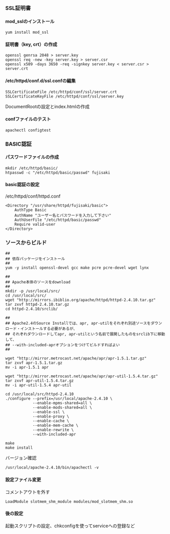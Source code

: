 ### SSL証明書

#### mod_sslのインストール

```
yum install mod_ssl
```

#### 証明書（key, crt）の作成

```
openssl genrsa 2048 > server.key
openssl req -new -key server.key > server.csr
openssl x509 -days 3650 -req -signkey server.key < server.csr > server.crt
```

#### /etc/httpd/conf.d/ssl.confの編集

```
SSLCertificateFile /etc/httpd/conf/ssl/server.crt
SSLCertificateKeyFile /etc/httpd/conf/ssl/server.key 
```

DocumentRootの設定とindex.htmlの作成

#### confファイルのテスト

```
apachectl configtest
```


### BASIC認証

#### パスワードファイルの作成

```
mkdir /etc/httpd/basic/
htpasswd -c "/etc/httpd/basic/passwd" fujisaki
```

#### basic認証の設定

/etc/httpd/conf/httpd.conf

```
<Directory "/usr/share/httpd/fujisaki/basic">
    AuthType Basic
    AuthName "ユーザー名とパスワードを入力して下さい"
    AuthUserFile "/etc/httpd/basic/passwd"
    Require valid-user
</Directory>
```

### ソースからビルド

```
## 
## 依存パッケージをインストール
## 
yum -y install openssl-devel gcc make pcre pcre-devel wget lynx

## 
## Apache本体のソースをdownload
## 
mkdir -p /usr/local/src/
cd /usr/local/src/
wget "http://mirrors.ibiblio.org/apache/httpd/httpd-2.4.10.tar.gz"
tar zxvf httpd-2.4.10.tar.gz
cd httpd-2.4.10/srclib/

## 
## Apache2.4のSource Installでは、apr, apr-utilをそれぞれ別途ソースをダウンロード・インストールする必要があるが、
## それぞれダウンロードしてapr, apr-utilという名前で展開したものをsrclib下に移動して、
## --with-included-aprオプションをつけてビルドすればよい
## 

wget "http://mirror.metrocast.net/apache/apr/apr-1.5.1.tar.gz"
tar zxvf apr-1.5.1.tar.gz
mv -i apr-1.5.1 apr

wget "http://mirror.metrocast.net/apache/apr/apr-util-1.5.4.tar.gz"
tar zxvf apr-util-1.5.4.tar.gz
mv -i apr-util-1.5.4 apr-util
```

```
cd /usr/local/src/httpd-2.4.10
./configure --prefix=/usr/local/apache-2.4.10 \
            --enable-mpms-shared=all \
            --enable-mods-shared=all \
            --enable-ssl \
            --enable-proxy \
            --enable-cache \
            --enable-mem-cache \
            --enable-rewrite \
            --with-included-apr

make
make install
```

バージョン確認

```
/usr/local/apache-2.4.10/bin/apachectl -v
```

#### 設定ファイル変更

コメントアウトを外す

```
LoadModule slotmem_shm_module modules/mod_slotmem_shm.so
```

#### 後の設定

起動スクリプトの設定、chkconfigを使ってserviceへの登録など
